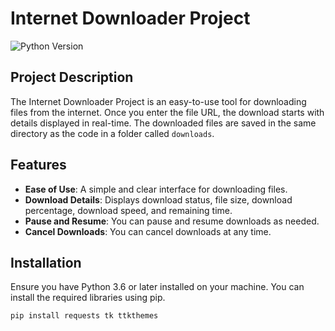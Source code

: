 # Internet Downloader Project

![Python Version](https://img.shields.io/badge/python-3.6%2B-blue)

## Project Description

The Internet Downloader Project is an easy-to-use tool for downloading files from the internet. Once you enter the file URL, the download starts with details displayed in real-time. The downloaded files are saved in the same directory as the code in a folder called `downloads`.

## Features

- **Ease of Use**: A simple and clear interface for downloading files.
- **Download Details**: Displays download status, file size, download percentage, download speed, and remaining time.
- **Pause and Resume**: You can pause and resume downloads as needed.
- **Cancel Downloads**: You can cancel downloads at any time.

## Installation

Ensure you have Python 3.6 or later installed on your machine. You can install the required libraries using pip.

```bash
pip install requests tk ttkthemes
